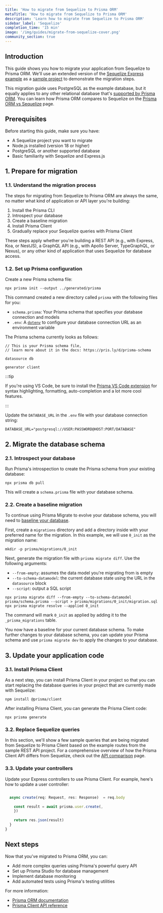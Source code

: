 ```yaml
---
title: 'How to migrate from Sequelize to Prisma ORM'
metaTitle: 'How to migrate from Sequelize to Prisma ORM'
description: 'Learn how to migrate from Sequelize to Prisma ORM'
sidebar_label: 'Sequelize'
completion_time: '15 min'
image: '/img/guides/migrate-from-sequelize-cover.png'
community_section: true
---
```


## Introduction

This guide shows you how to migrate your application from Sequelize to Prisma ORM. We'll use an extended version of the [Sequelize Express example](https://github.com/sequelize/express-example) as a [sample project](https://github.com/prisma/migrate-from-sequelize-to-prisma) to demonstrate the migration steps.

This migration guide uses PostgreSQL as the example database, but it equally applies to any other relational database that's [supported by Prisma ORM](/orm/reference/supported-databases). You can learn how Prisma ORM compares to Sequelize on the [Prisma ORM vs Sequelize](/orm/more/comparisons/prisma-and-sequelize) page.

## Prerequisites

Before starting this guide, make sure you have:

- A Sequelize project you want to migrate
- Node.js installed (version 18 or higher)
- PostgreSQL or another supported database
- Basic familiarity with Sequelize and Express.js

## 1. Prepare for migration

### 1.1. Understand the migration process

The steps for migrating from Sequelize to Prisma ORM are always the same, no matter what kind of application or API layer you're building:

1. Install the Prisma CLI
2. Introspect your database
3. Create a baseline migration
4. Install Prisma Client
5. Gradually replace your Sequelize queries with Prisma Client

These steps apply whether you're building a REST API (e.g., with Express, Koa, or NestJS), a GraphQL API (e.g., with Apollo Server, TypeGraphQL, or Nexus), or any other kind of application that uses Sequelize for database access.

### 1.2. Set up Prisma configuration

Create a new Prisma schema file:

```terminal
npx prisma init --output ../generated/prisma
```

This command created a new directory called `prisma` with the following files for you:

- `schema.prisma`: Your Prisma schema that specifies your database connection and models
- `.env`: A [`dotenv`](https://github.com/motdotla/dotenv) to configure your database connection URL as an environment variable

The Prisma schema currently looks as follows:

```prisma file=prisma/schema.prisma showLineNumbers
// This is your Prisma schema file,
// learn more about it in the docs: https://pris.ly/d/prisma-schema

datasource db 

generator client 
```

:::tip

If you're using VS Code, be sure to install the [Prisma VS Code extension](https://marketplace.visualstudio.com/items?itemName=Prisma.prisma) for syntax highlighting, formatting, auto-completion and a lot more cool features.

:::

Update the `DATABASE_URL` in the `.env` file with your database connection string:

```env
DATABASE_URL="postgresql://USER:PASSWORD@HOST:PORT/DATABASE"
```

## 2. Migrate the database schema

### 2.1. Introspect your database

Run Prisma's introspection to create the Prisma schema from your existing database:

```terminal
npx prisma db pull
```

This will create a `schema.prisma` file with your database schema.

### 2.2. Create a baseline migration

To continue using Prisma Migrate to evolve your database schema, you will need to [baseline your database](/orm/prisma-migrate/getting-started).

First, create a `migrations` directory and add a directory inside with your preferred name for the migration. In this example, we will use `0_init` as the migration name:

```terminal
mkdir -p prisma/migrations/0_init
```

Next, generate the migration file with `prisma migrate diff`. Use the following arguments:

- `--from-empty`: assumes the data model you're migrating from is empty
- `--to-schema-datamodel`: the current database state using the URL in the `datasource` block
- `--script`: output a SQL script

```terminal wrap
npx prisma migrate diff --from-empty --to-schema-datamodel prisma/schema.prisma --script > prisma/migrations/0_init/migration.sql
npx prisma migrate resolve --applied 0_init
```

The command will mark `0_init` as applied by adding it to the `_prisma_migrations` table.

You now have a baseline for your current database schema. To make further changes to your database schema, you can update your Prisma schema and use `prisma migrate dev` to apply the changes to your database.

## 3. Update your application code

### 3.1. Install Prisma Client

As a next step, you can install Prisma Client in your project so that you can start replacing the database queries in your project that are currently made with Sequelize:

```terminal
npm install @prisma/client
```

After installing Prisma Client, you can generate the Prisma Client code:

```terminal
npx prisma generate
```

### 3.2. Replace Sequelize queries

In this section, we'll show a few sample queries that are being migrated from Sequelize to Prisma Client based on the example routes from the sample REST API project. For a comprehensive overview of how the Prisma Client API differs from Sequelize, check out the [API comparison](/orm/more/comparisons/prisma-and-sequelize#api-comparison) page.

### 3.3. Update your controllers

Update your Express controllers to use Prisma Client. For example, here's how to update a user controller:

```typescript

  async create(req: Request, res: Response)  = req.body
    
    const result = await prisma.user.create(,
    })
    
    return res.json(result)
  }
}
```

## Next steps

Now that you've migrated to Prisma ORM, you can:

- Add more complex queries using Prisma's powerful query API
- Set up Prisma Studio for database management
- Implement database monitoring
- Add automated tests using Prisma's testing utilities

For more information:
- [Prisma ORM documentation](/orm)
- [Prisma Client API reference](/orm/prisma-client)